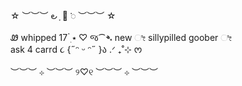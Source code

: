 ☆ ︶︶︶  ౿ ָ 🎀 𞥊   ︶︶︶ ☆

Ꮺ  whipped 17   ๋࣭ ⭑ ♡
જ⁀➴  new  ೀ  sillypilled goober  ೀ  
ask 4 carrd ૮ {˶ᵔ ᵕ ᵔ˶ }ა   .ᐟ ₊˚⊹ ᰔ

︶︶︶ ⊹ ︶︶︶ ୨♡୧ ︶︶︶ ⊹ ︶︶︶
